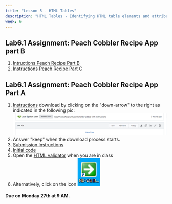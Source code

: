 ```yaml
---
title: "Lesson 5 - HTML Tables"
description: "HTML Tables - Identifying HTML table elements and attributes"
week: 6
---
```

## Lab6.1 Assignment: Peach Cobbler Recipe App part B
1. [Intructions Peach Recipe Part B](http://192.168.1.28:3000/ClassroomResources/ClassServerResources/src/branch/main/labs/Peach_Recipe_Website-A34/students/Part%20B%20-%20Styling%20for%20Mobile-w43.docx)
1. [Instructions Peach Recipe Part C](http://192.168.1.28:3000/ClassroomResources/ClassServerResources/src/branch/main/labs/Peach_Recipe_Website-A34/students/Part%20C%20-%20Styling%20for%20Mobile-w43.docx)

## Lab6.1 Assignment: Peach Cobbler Recipe App Part A

1. [Instructions](http://192.168.1.28:3000/ClassroomResources/ClassServerResources/src/branch/main/labs/Peach_Recipe_Website-A34/students/Peach_Recipes_Instructions.docx) download by clicking on the "down-arrow"  to the right as indicated in the following pic: ![gites-download](/images/gitea-download.png)
1. Answer "keep" when the download process starts.
1. [Submission Instructions](http://192.168.1.28:3000/ClassroomResources/ClassServerResources/src/branch/main/labs/Peach_Recipe_Website-A34/students/submission_instructions.docx)
1. [Initial code](http://192.168.1.28:3000/ClassroomResources/ClassServerResources/src/branch/main/labs/Peach_Recipe_Website-A34/students/Peach_Recipe_Website.zip)
1. Open the [HTML validator](http://192.168.1.47:8888) when you are in class
1. Alternatively, click on the icon ![nu-validator](/images/nu-validator.png)

#### **Due on Monday 27th at 9 AM.**
